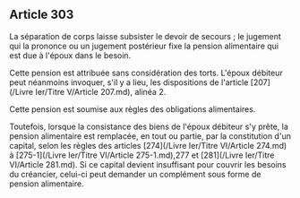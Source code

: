 Article 303
----
La séparation de corps laisse subsister le devoir de secours ; le jugement qui
la prononce ou un jugement postérieur fixe la pension alimentaire qui est due à
l'époux dans le besoin.

Cette pension est attribuée sans considération des torts. L'époux débiteur peut
néanmoins invoquer, s'il y a lieu, les dispositions de l'article [207](/Livre Ier/Titre V/Article 207.md), alinéa 2.

Cette pension est soumise aux règles des obligations alimentaires.

Toutefois, lorsque la consistance des biens de l'époux débiteur s'y prête, la
pension alimentaire est remplacée, en tout ou partie, par la constitution d'un
capital, selon les règles des articles [274](/Livre Ier/Titre VI/Article 274.md) à [275-1](/Livre Ier/Titre VI/Article 275-1.md),277 et [281](/Livre Ier/Titre VI/Article 281.md). Si ce capital
devient insuffisant pour couvrir les besoins du créancier, celui-ci peut
demander un complément sous forme de pension alimentaire.
